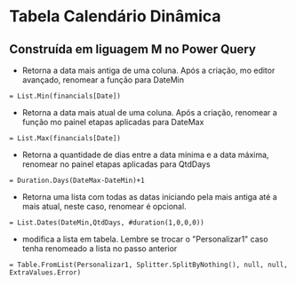 # Tabela Calendário Dinâmica
## Construída em liguagem M no Power Query
- Retorna a data mais antiga de uma coluna. Após a criação,  mo editor avançado, renomear a função para DateMin 
```
= List.Min(financials[Date])
```
- Retorna a data mais atual de uma coluna. Após a criação, renomear a função mo painel etapas aplicadas para DateMax
```
= List.Max(financials[Date])
```
- Retorna a quantidade de dias entre a data mínima e a data máxima, renomear no painel etapas aplicadas para QtdDays
 ```
= Duration.Days(DateMax-DateMin)+1
```
- Retorna uma lista com todas as datas iniciando pela mais antiga até a mais atual, neste caso, renomear é opcional.
```
= List.Dates(DateMin,QtdDays, #duration(1,0,0,0))
```
- modifica a lista em tabela. Lembre se trocar o "Personalizar1" caso tenha renomeado a lista no passo anterior
```
= Table.FromList(Personalizar1, Splitter.SplitByNothing(), null, null, ExtraValues.Error)
```
